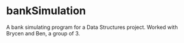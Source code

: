 # bankSimulation
A bank simulating program for a Data Structures project.
Worked with Brycen and Ben, a group of 3.
